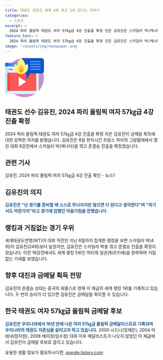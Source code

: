 ```yaml
---
title: 태권도 김유진 세계 4위 꺾고 1위 만나는 이야기
categories:
  - 스포츠
excerpt: >
  2024 파리 올림픽 태권도 여자 57kg급 4강 진출을 확정 진은 김유진은 스카일러 박(캐나다)을 꺾고 준결승에 올랐다. 세계 랭킹 24위에 머물던 그녀가 높은 랭킹 선수들을 이겼으며 금메달 획득이 가능성을 내비쳤다. 김유진은 무너지지 않으면 다 된다고 생각한다며 경기에 임했던 마음가짐을 전하며 결승 진출에 힘을 실었다. 이에 따라 김유진은 16년 만에 우리나라 여자 57kg급 올림픽 금메달리스트가 될 수 있는 가능성도 열어놓았다.
feature_text: >
  2024 파리 올림픽 태권도 여자 57kg급 4강 진출을 확정 진은 김유진은 스카일러 박(캐나다)을 꺾고 준결승에 올랐다. 세계 랭킹 24위에 머물던 그녀가 높은 랭킹 선수들을 이겼으며 금메달 획득이 가능성을 내비쳤다. 김유진은 무너지지 않으면 다 된다고 생각한다며 경기에 임했던 마음가짐을 전하며 결승 진출에 힘을 실었다. 이에 따라 김유진은 16년 만에 우리나라 여자 57kg급 올림픽 금메달리스트가 될 수 있는 가능성도 열어놓았다.
image: '/assets/img/newspaper.png'
---
```


<p><img src="/assets/img/news.png" alt="rentncar 속보" /></p>

<h2>태권도 선수 김유진, 2024 파리 올림픽 여자 57㎏급 4강 진출 확정</h2>

<p data-ke-size="size16">2024 파리 올림픽 태권도 여자 57㎏급 4강 진출을 확정 지은 김유진이 금메달 획득에 대한 강력한 의지를 밝혔습니다. 김유진은 8일 현지시간 프랑스 파리의 그랑팔레에서 열린 대회 8강전에서 스카일러 박(캐나다)을 꺾고 준결승 진출을 확정졌습니다.</p>

<h2>관련 기사</h2>

<p data-ke-size="size16">김유진, 2024 파리 올림픽 여자 57㎏급 4강 진출 확인 - 뉴스1</p>

<h2>김유진의 의지</h2>

<p data-ke-size="size16"><b><span style="color: #1a5490;">김유진은 "난 경기를 준비할 때 스스로 무너지지만 않으면 다 된다고 생각한다"며 "여기서도 마찬가지"라고 경기에 임했던 마음가짐을 전했습니다.</span></b></p>

<h2>랭킹과 거침없는 경기 우위</h2>

<p data-ke-size="size16">세계태권도연맹(WT)이 대회 직전인 지난 6월까지 집계한 랭킹을 보면 스카일러 박(4위)이 김유진(24위)보다 높았지만, 김유진은 스카일러 박을 꺾고 준결승 진출을 확정지었습니다. 이전 16강전에서도 세계 랭킹 5위인 하티제 일귄(튀르키예)을 완파하며 거침없는 기세를 보였습니다.</p>

<h2>향후 대진과 금메달 획득 전망</h2>

<p data-ke-size="size16">김유진의 준결승 상대는 중국의 뤄쭝스로 현재 이 체급의 세계 랭킹 1위를 기록하고 있습니다. 두 번의 승리가 더 있으면 김유진은 금메달을 획득할 수 있습니다.</p>

<h2>한국 태권도 여자 57㎏급 올림픽 금메달 후보</h2>

<p data-ke-size="size16"><b><span style="color: #1a5490;">김유진은 우리나라에서 16년 만에 나온 여자 57㎏급 올림픽 금메달리스트로 기록되며 우리나라의 태권도 자존심을 살리고자 하고 있습니다.</span></b> 2000 시드니(정재은), 2004 아테네(장지원), 2008 베이징(임수정) 대회 이후 메달리스트가 나오지 않았던 이 체급에서 김유진이 금메달 후보로 꼽히고 있습니다.</p>
유용한 생활 정보가 필요하시다면, <a href="https://qoogle.tistory.com" rel="dofollow">qoogle.tistory.com</a>


